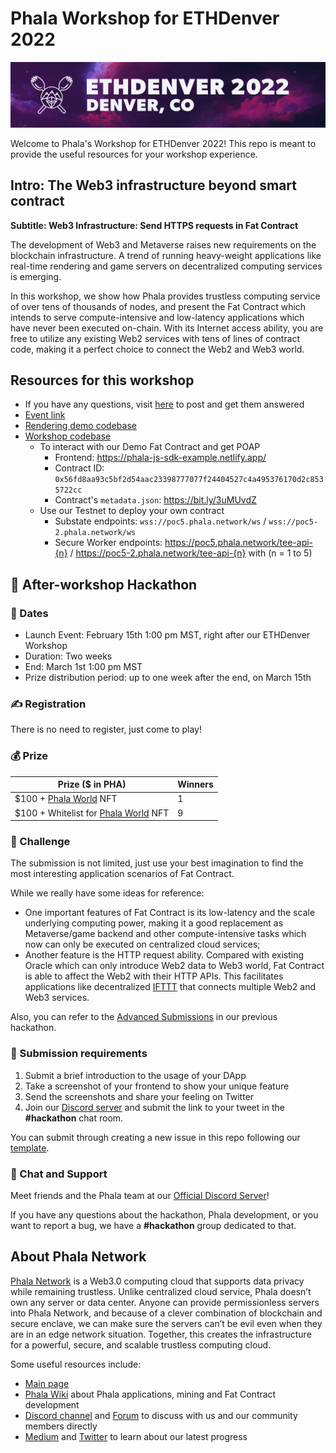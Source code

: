 # Phala Workshop for ETHDenver 2022

![](assets/banner.jpeg)

Welcome to Phala's Workshop for ETHDenver 2022!
This repo is meant to provide the useful resources for your workshop experience.

## Intro: The Web3 infrastructure beyond smart contract
**Subtitle: Web3 Infrastructure: Send HTTPS requests in Fat Contract**

The development of Web3 and Metaverse raises new requirements on the blockchain infrastructure. A trend of running heavy-weight applications like real-time rendering and game servers on decentralized computing services is emerging.

In this workshop, we show how Phala provides trustless computing service of over tens of thousands of nodes, and present the Fat Contract which intends to serve compute-intensive and low-latency applications which have never been executed on-chain. With its Internet access ability, you are free to utilize any existing Web2 services with tens of lines of contract code, making it a perfect choice to connect the Web2 and Web3 world.

## Resources for this workshop

- If you have any questions, visit [here](https://bit.ly/3GTDhhs) to post and get them answered
- [Event link](https://ethdenver.sched.com/event/vBYq/the-web3-infrastructure-beyond-smart-contract)
- [Rendering demo codebase](https://github.com/Phala-Network/blender-contract)
- [Workshop codebase](https://github.com/Phala-Network/fat-contract-workshop/tree/ethdenver-2022)
  - To interact with our Demo Fat Contract and get POAP
    - Frontend: https://phala-js-sdk-example.netlify.app/
    - Contract ID: `0x56fd8aa93c5bf2d54aac23398777077f24404527c4a495376170d2c8535722cc`
    - Contract's `metadata.json`: https://bit.ly/3uMUvdZ
  - Use our Testnet to deploy your own contract
    - Substate endpoints: `wss://poc5.phala.network/ws` / `wss://poc5-2.phala.network/ws`
    - Secure Worker endpoints: https://poc5.phala.network/tee-api-{n} / https://poc5-2.phala.network/tee-api-{n} with (n = 1 to 5)

## 🎉 After-workshop Hackathon

### 📅 Dates

- Launch Event: February 15th 1:00 pm MST, right after our ETHDenver Workshop
- Duration: Two weeks
- End: March 1st 1:00 pm MST
- Prize distribution period: up to one week after the end, on March 15th

### ✍️ Registration

There is no need to register, just come to play!

### 💰 Prize

| Prize ($ in PHA)                                                    | Winners |
| ------------------------------------------------------------------- | ------- |
| $100 + [Phala World](https://www.phalaworld.com/) NFT               | 1       |
| $100 + Whitelist for [Phala World](https://www.phalaworld.com/) NFT | 9       |


### 🏁 Challenge

The submission is not limited, just use your best imagination to find the most interesting application scenarios of Fat Contract.

While we really have some ideas for reference:
- One important features of Fat Contract is its low-latency and the scale underlying computing power, making it a good replacement as Metaverse/game backend and other compute-intensive tasks which now can only be executed on centralized cloud services;
- Another feature is the HTTP request ability. Compared with existing Oracle which can only introduce Web2 data to Web3 world, Fat Contract is able to affect the Web2 with their HTTP APIs. This facilitates applications like decentralized [IFTTT](https://ifttt.com/explore/new_to_ifttt) that connects multiple Web2 and Web3 services.

Also, you can refer to the [Advanced Submissions](https://github.com/Phala-Network/Encode-Hackathon-2021/issues/21) in our previous hackathon.

### 📌 Submission requirements

1. Submit a brief introduction to the usage of your DApp
2. Take a screenshot of your frontend to show your unique feature
3. Send the screenshots and share your feeling on Twitter
4. Join our [Discord server](https://discord.gg/zQKNGv4) and submit the link to your tweet in the **#hackathon** chat room.

You can submit through creating a new issue in this repo following our [template](https://github.com/Phala-Network/ETHDenver-2022/issues/1).

### 💬 Chat and Support

Meet friends and the Phala team at our [Official Discord Server](https://discord.gg/nJaehCD98Y)!

If you have any questions about the hackathon, Phala development, or you want to report a bug, we have a **#hackathon** group dedicated to that.

## About Phala Network

[Phala Network](https://phala.network/) is a Web3.0 computing cloud that supports data privacy while remaining trustless. Unlike centralized cloud service, Phala doesn’t own any server or data center. Anyone can provide permissionless servers into Phala Network, and because of a clever combination of blockchain and secure enclave, we can make sure the servers can’t be evil even when they are in an edge network situation. Together, this creates the infrastructure for a powerful, secure, and scalable trustless computing cloud.

Some useful resources include:
- [Main page](https://phala.network/)
- [Phala Wiki](https://wiki.phala.network/en-us/general/phala-network/01-phala-network/) about Phala applications, mining and Fat Contract development
- [Discord channel](https://discord.gg/myBmQu5) and [Forum](https://forum.phala.network/) to discuss with us and our community members directly
- [Medium](https://medium.com/phala-network) and [Twitter](https://twitter.com/PhalaNetwork) to learn about our latest progress
